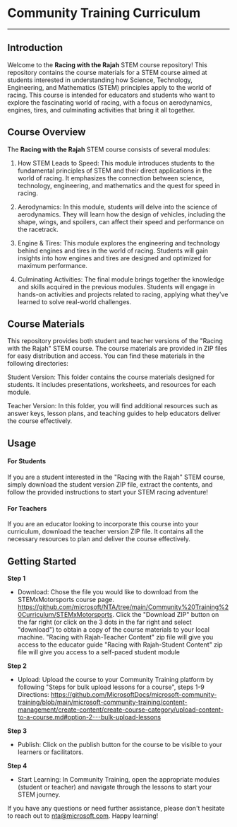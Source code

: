 # Community Training Curriculum
---
## Introduction 
Welcome to the **Racing with the Rajah** STEM course repository! This repository contains the course materials for a STEM course aimed at students interested in understanding how Science, Technology, Engineering, and Mathematics (STEM) principles apply to the world of racing. This course is intended for educators and students who want to explore the fascinating world of racing, with a focus on aerodynamics, engines, tires, and culminating activities that bring it all together.

## Course Overview

The **Racing with the Rajah** STEM course consists of several modules:

1. How STEM Leads to Speed: This module introduces students to the fundamental principles of STEM and their direct applications in the world of racing. It emphasizes the connection between science, technology, engineering, and mathematics and the quest for speed in racing.

2. Aerodynamics: In this module, students will delve into the science of aerodynamics. They will learn how the design of vehicles, including the shape, wings, and spoilers, can affect their speed and performance on the racetrack.

3. Engine & Tires: This module explores the engineering and technology behind engines and tires in the world of racing. Students will gain insights into how engines and tires are designed and optimized for maximum performance.

4. Culminating Activities: The final module brings together the knowledge and skills acquired in the previous modules. Students will engage in hands-on activities and projects related to racing, applying what they've learned to solve real-world challenges.

## Course Materials
This repository provides both student and teacher versions of the "Racing with the Rajah" STEM course. The course materials are provided in ZIP files for easy distribution and access. You can find these materials in the following directories:

Student Version: This folder contains the course materials designed for students. It includes presentations, worksheets, and resources for each module.

Teacher Version: In this folder, you will find additional resources such as answer keys, lesson plans, and teaching guides to help educators deliver the course effectively.

## Usage
#### For Students

If you are a student interested in the "Racing with the Rajah" STEM course, simply download the student version ZIP file, extract the contents, and follow the provided instructions to start your STEM racing adventure!

#### For Teachers
If you are an educator looking to incorporate this course into your curriculum, download the teacher version ZIP file. It contains all the necessary resources to plan and deliver the course effectively.

## Getting Started

__Step 1__
+ Download: Chose the file you would like to download from the STEMxMotorsports course page. https://github.com/microsoft/NTA/tree/main/Community%20Training%20Curriculum/STEMxMotorsports. Click the "Download ZIP" button on the far right (or click on the 3 dots in the far right and select "download") to obtain a copy of the course materials to your local machine. 
"Racing with Rajah-Teacher Content" zip file will give you access to the educator guide 
"Racing with Rajah-Student Content" zip file will give you access to a self-paced student module

**Step 2**
 + Upload: Upload the course to your Community Training platform by following "Steps for bulk upload lessons for a course", steps 1-9 Directions: https://github.com/MicrosoftDocs/microsoft-community-training/blob/main/microsoft-community-training/content-management/create-content/create-course-category/upload-content-to-a-course.md#option-2---bulk-upload-lessons

**Step 3** 
+ Publish: Click on the publish button for the course to be visible to your learners or facilitators.

**Step 4**
+ Start Learning: In Community Training, open the appropriate modules (student or teacher) and navigate through the lessons to start your STEM journey.

If you have any questions or need further assistance, please don't hesitate to reach out to nta@microsoft.com. Happy learning!

